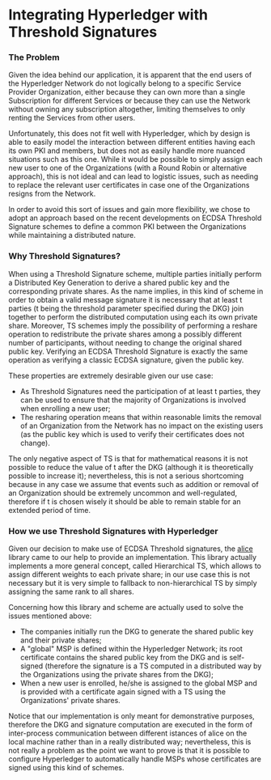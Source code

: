 # Integrating Hyperledger with Threshold Signatures

### The Problem

Given the idea behind our application, it is apparent that the end users of the Hyperledger Network do not logically belong to a specific Service Provider Organization, either because they can own more than a single Subscription for different Services or because they can use the Network without owning any subscription altogether, limiting themselves to only renting the Services from other users.

Unfortunately, this does not fit well with Hyperledger, which by design is able to easily model the interaction between different entities having each its own PKI and members, but does not as easily handle more nuanced situations such as this one. While it would be possible to simply assign each new user to one of the Organizations (with a Round Robin or alternative approach), this is not ideal and can lead to logistic issues, such as needing to replace the relevant user certificates in case one of the Organizations resigns from the Network. 

In order to avoid this sort of issues and gain more flexibility, we chose to adopt an approach based on the recent developments on ECDSA Threshold Signature schemes to define a common PKI between the Organizations while maintaining a distributed nature.

### Why Threshold Signatures?

When using a Threshold Signature scheme, multiple parties initially perform a Distributed Key Generation to derive a shared public key and the corresponding private shares. As the name implies, in this kind of scheme in order to obtain a valid message signature it is necessary that at least t parties (t being the threshold parameter specified during the DKG) join together to perform the distributed computation using each its own private share. Moreover, TS schemes imply the possibility of performing a reshare operation to redistribute the private shares among a possibly different number of participants, without needing to change the original shared public key. Verifying an ECDSA Threshold Signature is exactly the same operation as verifying a classic ECDSA signature, given the public key.

These properties are extremely desirable given our use case: 
- As Threshold Signatures need the participation of at least t parties, they can be used to ensure that the majority of Organizations is involved when enrolling a new user;
- The resharing operation means that within reasonable limits the removal of an Organization from the Network has no impact on the existing users (as the public key which is used to verify their certificates does not change).

The only negative aspect of TS is that for mathematical reasons it is not possible to reduce the value of t after the DKG (although it is theoretically possible to increase it); nevertheless, this is not a serious shortcoming because in any case we assume that events such as addition or removal of an Organization should be extremely uncommon and well-regulated, therefore if t is chosen wisely it should be able to remain stable for an extended period of time.

### How we use Threshold Signatures with Hyperledger

Given our decision to make use of ECDSA Threshold signatures, the [alice](https://github.com/getamis/alice) library came to our help to provide an implementation. This library actually implements a more general concept, called Hierarchical TS, which allows to assign different weights to each private share; in our use case this is not necessary but it is very simple to fallback to non-hierarchical TS by simply assigning the same rank to all shares.

Concerning how this library and scheme are actually used to solve the issues mentioned above:
- The companies initially run the DKG to generate the shared public key and their private shares;
- A "global" MSP is defined within the Hyperledger Network; its root certificate contains the shared public key from the DKG and is self-signed (therefore the signature is a TS computed in a distributed way by the Organizations using the private shares from the DKG);
- When a new user is enrolled, he/she is assigned to the global MSP and is provided with a certificate again signed with a TS using the Organizations' private shares.

Notice that our implementation is only meant for demonstrative purposes, therefore the DKG and signature computation are executed in the form of inter-process communication between different istances of alice on the local machine rather than in a really distributed way; nevertheless, this is not really a problem as the point we want to prove is that it is possible to configure Hyperledger to automatically handle MSPs whose certificates are signed using this kind of schemes.
